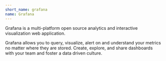 ```yaml
---
short_name: grafana
name: Grafana
---
```

Grafana is a multi-platform open source analytics and interactive visualization web application.

Grafana allows you to query, visualize, alert on and understand your metrics no matter where they are stored. Create, explore, and share dashboards with your team and foster a data driven culture.
